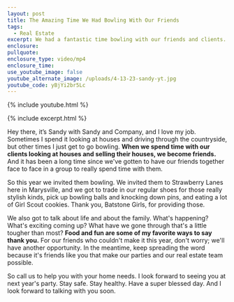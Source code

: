 ```yaml
---
layout: post
title: The Amazing Time We Had Bowling With Our Friends
tags:
  - Real Estate
excerpt: We had a fantastic time bowling with our friends and clients.
enclosure:
pullquote:
enclosure_type: video/mp4
enclosure_time:
use_youtube_image: false
youtube_alternate_image: /uploads/4-13-23-sandy-yt.jpg
youtube_code: yBjYi2br5Lc
---
```

{% include youtube.html %}

{% include excerpt.html %}

Hey there, it’s Sandy with Sandy and Company, and I love my job. Sometimes I spend it looking at houses and driving through the countryside, but other times I just get to go bowling. **When we spend time with our clients looking at houses and selling their houses, we become friends.** And it has been a long time since we've gotten to have our friends together face to face in a group to really spend time with them.

So this year we invited them bowling. We invited them to Strawberry Lanes here in Marysville, and we got to trade in our regular shoes for those really stylish kinds, pick up bowling balls and knocking down pins, and eating a lot of Girl Scout cookies. Thank you, Batstone Girls, for providing those.

We also got to talk about life and about the family. What's happening? What's exciting coming up? What have we gone through that's a little tougher than most? **Food and fun are some of my favorite ways to say thank you.** For our friends who couldn't make it this year, don't worry; we'll have another opportunity. In the meantime, keep spreading the word because it's friends like you that make our parties and our real estate team possible.

So call us to help you with your home needs. I look forward to seeing you at next year's party. Stay safe. Stay healthy. Have a super blessed day. And I look forward to talking with you soon.
